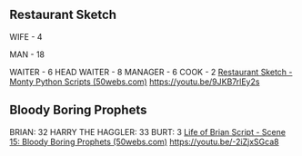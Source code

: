 ## Restaurant Sketch
WIFE - 4

MAN - 18

WAITER - 6
HEAD WAITER - 8
MANAGER - 6
COOK - 2
[Restaurant Sketch - Monty Python Scripts (50webs.com)](http://montypython.50webs.com/scripts/Series_1/21.htm)
https://youtu.be/9JKB7rlEy2s
## Bloody Boring Prophets
BRIAN: 32
HARRY THE HAGGLER: 33
BURT: 3
[Life of Brian Script - Scene 15: Bloody Boring Prophets (50webs.com)](http://www.montypython.50webs.com/scripts/Life_of_Brian/15.htm)
https://youtu.be/-2iZjxSGca8

